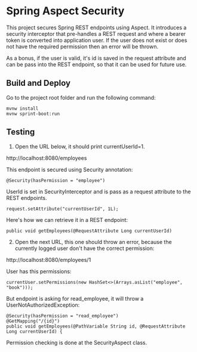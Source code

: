 # Spring Aspect Security

This project secures Spring REST endpoints using Aspect. It introduces a security interceptor
that pre-handles a REST request and where a bearer token is converted into application user.
If the user does not exist or does not have the required permission then an error will be thrown.

As a bonus, if the user is valid, it's id is saved in the request attribute and can be pass
into the REST endpoint, so that it can be used for future use.

## Build and Deploy

Go to the project root folder and run the following command:

```
mvnw install
mvnw sprint-boot:run
```

## Testing

1. Open the URL below, it should print currentUserId=1.

http://localhost:8080/employees

This endpoint is secured using Security annotation:
```
@Security(hasPermission = "employee")
```

UserId is set in SecurityInterceptor and is pass as a request attribute to the REST endpoints.
```
request.setAttribute("currentUserId", 1L);
```

Here's how we can retrieve it in a REST endpoint:
```
public void getEmployees(@RequestAttribute Long currentUserId)
```

2. Open the next URL, this one should throw an error, because the currently logged user don't
have the correct permission:
   
http://localhost:8080/employees/1

User has this permissions:
```
currentUser.setPermissions(new HashSet<>(Arrays.asList("employee", "book")));
```

But endpoint is asking for read_employee, it will throw a UserNotAuthorizedException:
```
@Security(hasPermission = "read_employee")
@GetMapping("/{id}")
public void getEmployees(@PathVariable String id, @RequestAttribute Long currentUserId) {
```

Permission checking is done at the SecurityAspect class.